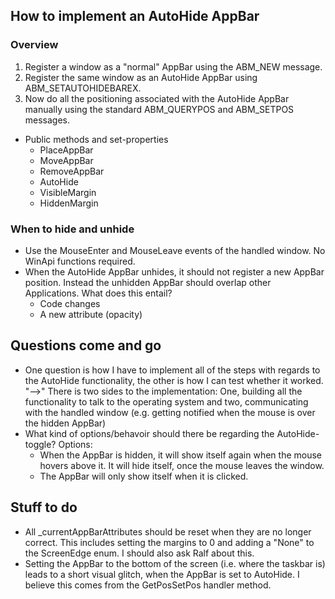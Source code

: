 ## How to implement an AutoHide AppBar

### Overview
1. Register a window as a "normal" AppBar using the ABM_NEW message.
2. Register the same window as an AutoHide AppBar using ABM_SETAUTOHIDEBAREX.
3. Now do all the positioning associated with the AutoHide AppBar manually using the standard ABM_QUERYPOS and ABM_SETPOS messages.

* Public methods and set-properties
  * PlaceAppBar
  * MoveAppBar
  * RemoveAppBar
  * AutoHide
  * VisibleMargin
  * HiddenMargin

### When to hide and unhide
* Use the MouseEnter and MouseLeave events of the handled window. No WinApi functions required.
* When the AutoHide AppBar unhides, it should not register a new AppBar position. Instead the unhidden AppBar should overlap other Applications. What does this entail?
  * Code changes
  * A new attribute (opacity)

## Questions come and go
* One question is how I have to implement all of the steps with regards to the AutoHide functionality, the other is how I can test whether it worked. "-->" There is two sides to the implementation: One, building all the functionality to talk to the operating system and two, communicating with the handled window (e.g. getting notified when the mouse is over the hidden AppBar)
* What kind of options/behavoir should there be regarding the AutoHide-toggle? Options:
  * When the AppBar is hidden, it will show itself again when the mouse hovers above it. It will hide itself, once the mouse leaves the window.
  * The AppBar will only show itself when it is clicked.

## Stuff to do
* All _currentAppBarAttributes should be reset when they are no longer correct. This includes setting the margins to 0 and adding a "None" to the ScreenEdge enum. I should also ask Ralf about this.
* Setting the AppBar to the bottom of the screen (i.e. where the taskbar is) leads to a short visual glitch, when the AppBar is set to AutoHide. I believe this comes from the GetPosSetPos handler method.